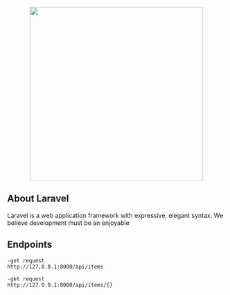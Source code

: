 <p align="center"><a href="https://laravel.com" target="_blank"><img src="https://raw.githubusercontent.com/laravel/art/master/logo-lockup/5%20SVG/2%20CMYK/1%20Full%20Color/laravel-logolockup-cmyk-red.svg" width="400"></a></p>



## About Laravel

Laravel is a web application framework with expressive, elegant syntax. We believe development must be an enjoyable 

## Endpoints
```
-get request
http://127.0.0.1:8000/api/items  

```
```
-get request
http://127.0.0.1:8000/api/items/{}

```